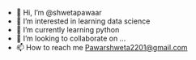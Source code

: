 - 👋 Hi, I’m @shwetapawaar
- 👀 I’m interested in learning data science 
- 🌱 I’m currently learning python 
- 💞️ I’m looking to collaborate on ...
- 📫 How to reach me Pawarshweta2201@gmail.com

<!---
shwetapawaar/shwetapawaar is a ✨ special ✨ repository because its `README.md` (this file) appears on your GitHub profile.
You can click the Preview link to take a look at your changes.
--->
